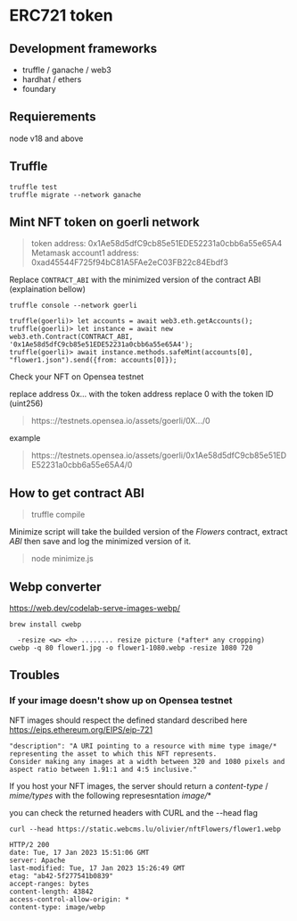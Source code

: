 # ERC721 token

## Development frameworks

- truffle / ganache / web3
- hardhat / ethers
- foundary

## Requierements

node v18 and above

## Truffle

```shell
truffle test
truffle migrate --network ganache
```

## Mint NFT token on goerli network

> token address: 0x1Ae58d5dfC9cb85e51EDE52231a0cbb6a55e65A4
> Metamask account1 address: 0xad45544F725f94bC81A5FAe2eC03FB22c84Ebdf3

Replace `CONTRACT_ABI` with the minimized version of the contract ABI (explaination bellow)

```shell
truffle console --network goerli

truffle(goerli)> let accounts = await web3.eth.getAccounts();
truffle(goerli)> let instance = await new web3.eth.Contract(CONTRACT_ABI, '0x1Ae58d5dfC9cb85e51EDE52231a0cbb6a55e65A4');
truffle(goerli)> await instance.methods.safeMint(accounts[0], "flower1.json").send({from: accounts[0]});
```

Check your NFT on Opensea testnet

replace address 0x... with the token address
replace 0 with the token ID (uint256)

> https:://testnets.opensea.io/assets/goerli/0X.../0

example

> https:://testnets.opensea.io/assets/goerli/0x1Ae58d5dfC9cb85e51EDE52231a0cbb6a55e65A4/0

## How to get contract ABI

> truffle compile

Minimize script will take the builded version of the *Flowers* contract, extract *ABI* then save and log the minimized version of it.

> node minimize.js

## Webp converter

https://web.dev/codelab-serve-images-webp/

```shell
brew install cwebp

  -resize <w> <h> ........ resize picture (*after* any cropping)
cwebp -q 80 flower1.jpg -o flower1-1080.webp -resize 1080 720
```

## Troubles

### If your image doesn't show up on Opensea testnet

NFT images should respect the defined standard described here https://eips.ethereum.org/EIPS/eip-721

```
"description": "A URI pointing to a resource with mime type image/* representing the asset to which this NFT represents.
Consider making any images at a width between 320 and 1080 pixels and aspect ratio between 1.91:1 and 4:5 inclusive."
```

If you host your NFT images, the server should return a *content-type* / *mime/types* with the following represesntation *image/**

you can check the returned headers with CURL and the --head flag

```shell
curl --head https://static.webcms.lu/olivier/nftFlowers/flower1.webp                                          

HTTP/2 200 
date: Tue, 17 Jan 2023 15:51:06 GMT
server: Apache
last-modified: Tue, 17 Jan 2023 15:26:49 GMT
etag: "ab42-5f277541b0839"
accept-ranges: bytes
content-length: 43842
access-control-allow-origin: *
content-type: image/webp
```
